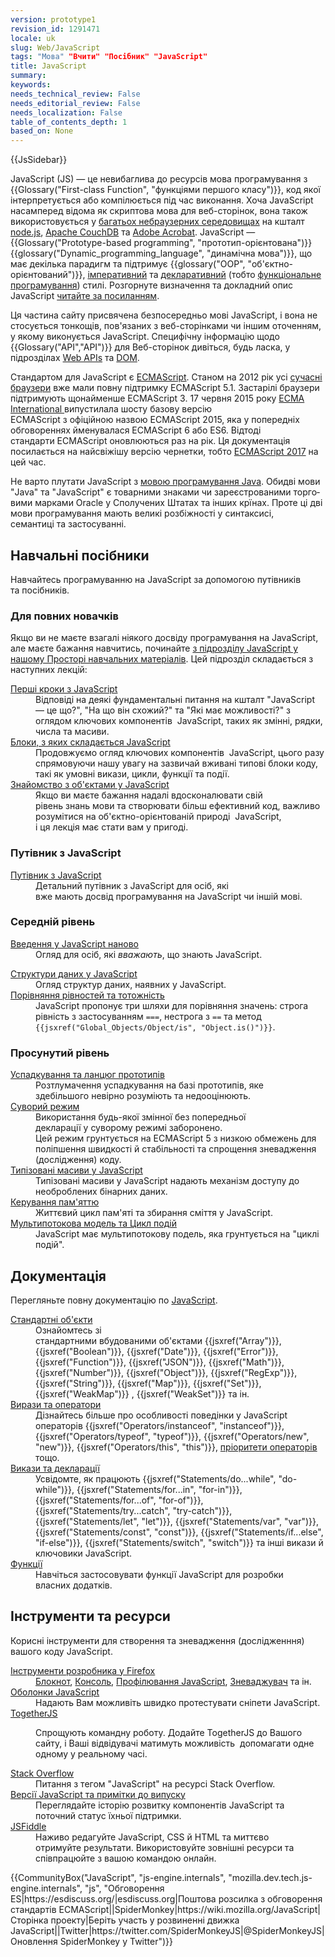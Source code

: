 ```yaml
---
version: prototype1
revision_id: 1291471
locale: uk
slug: Web/JavaScript
tags: "Мова" "Вчити" "Посібник" "JavaScript"
title: JavaScript
summary: 
keywords: 
needs_technical_review: False
needs_editorial_review: False
needs_localization: False
table_of_contents_depth: 1
based_on: None
---
```

<div>{{JsSidebar}}</div>

<p class="summary">JavaScript (JS) — це невибаглива до ресурсів мова програмування з {{Glossary("First-class Function", "функціями першого класу")}}, код якої інтерпретується або компілюється під час виконання. Хоча JavaScript насамперед відома як скриптова мова для веб-сторінок, вона також використовується у <a href="https://en.wikipedia.org/wiki/JavaScript#Uses_outside_Web_pages">багатьох небраузерних середовищах</a> на кшталт <a href="https://nodejs.org/">node.js</a>, <a href="https://couchdb.apache.org/">Apache CouchDB</a> та <a href="http://www.adobe.com/devnet/acrobat/javascript.html">Adobe Acrobat</a>. JavaScript — {{Glossary("Prototype-based programming", "прототип-орієнтована")}} {{glossary("Dynamic_programming_language", "динамічна мова")}}, що має декілька парадигм та підтримує {{glossary("OOP", "об'єктно-орієнтований")}}, <a href="https://uk.wikipedia.org/wiki/%D0%86%D0%BC%D0%BF%D0%B5%D1%80%D0%B0%D1%82%D0%B8%D0%B2%D0%BD%D0%B5_%D0%BF%D1%80%D0%BE%D0%B3%D1%80%D0%B0%D0%BC%D1%83%D0%B2%D0%B0%D0%BD%D0%BD%D1%8F">імперативний</a> та <a href="https://uk.wikipedia.org/wiki/%D0%94%D0%B5%D0%BA%D0%BB%D0%B0%D1%80%D0%B0%D1%82%D0%B8%D0%B2%D0%BD%D0%B5_%D0%BF%D1%80%D0%BE%D0%B3%D1%80%D0%B0%D0%BC%D1%83%D0%B2%D0%B0%D0%BD%D0%BD%D1%8F">декларативний</a> (тобто <a href="https://uk.wikipedia.org/wiki/%D0%A4%D1%83%D0%BD%D0%BA%D1%86%D1%96%D0%B9%D0%BD%D0%B5_%D0%BF%D1%80%D0%BE%D0%B3%D1%80%D0%B0%D0%BC%D1%83%D0%B2%D0%B0%D0%BD%D0%BD%D1%8F">функціональне програмування</a>) стилі. Розгорнуте визначення та докладний опис JavaScript <a href="/uk/docs/Learn/JavaScript">читайте за посиланням</a>.</p>

<p><span id="result_box" lang="uk">Ця частина сайту присвячена безпосередньо <span class="alt-edited">мові</span> <span>JavaScript</span><span>,</span> <span>і</span> <span>вона не</span> <span class="alt-edited">стосується</span> <span>тонкощів</span><span>,</span> <span>пов'язаних</span> <span>з</span> <span>веб</span><span>-</span><span>сторінками</span> <span>чи іншим</span>&nbsp;<span>оточенням</span><span>,</span> <span>у</span> <span>якому</span> <span class="alt-edited">виконується</span> <span>JavaScript</span></span>. Специфічну інформацію&nbsp;щодо {{Glossary("API","API")}} для&nbsp;<span class="short_text" id="result_box" lang="uk"><span>Веб</span><span>-</span><span>сторінок</span></span>&nbsp;дивіться, будь ласка, у підрозділах&nbsp;<a href="/uk/docs/Web/API">Web APIs</a> та <a href="/uk/docs/Glossary/DOM">DOM</a>.</p>

<p>Стандартом для JavaScript є <a href="/uk/docs/Web/JavaScript/Language_Resources">ECMAScript</a>. <span class="short_text" id="result_box" lang="uk"><span>Станом</span> <span>на 2012 рік</span></span>&nbsp;усі <a href="http://kangax.github.io/compat-table/es5/">сучасні браузери</a>&nbsp;вже мали повну підтримку&nbsp;ECMAScript 5.1. Застарілі браузери підтримують щонайменше ECMAScript 3. 17 <span class="short_text" lang="uk"><span>червня</span></span>&nbsp;2015 року&nbsp;<a href="http://www.ecma-international.org">ECMA International </a>випустилала шосту базову версію ECMAScript&nbsp;з&nbsp;офіційною&nbsp;назвою&nbsp;ECMAScript 2015, яка у попередніх обговореннях йменувалася ECMAScript 6 або ES6. Відтоді стандарти&nbsp;ECMAScript оновлюються раз на рік.&nbsp;Ця документація посилається на найсвіжішу версію чернетки, тобто&nbsp;<a href="http://tc39.github.io/ecma262/">ECMAScript 2017</a>&nbsp;на цей час.</p>

<p><span class="short_text" id="result_box" lang="uk"><span>Не варто&nbsp;</span><span>плутати</span></span> JavaScript з <a href="https://en.wikipedia.org/wiki/Java_(programming_language)">мовою програмування Java</a>. Обидві мови "Java" та "JavaScript" є товарними знаками чи&nbsp;<span class="short_text" id="result_box" lang="uk"><span>зареєстрованими</span> <span>торговими</span> <span>марками</span></span> Oracle у&nbsp;<span class="short_text" id="result_box" lang="uk"><span>Сполучених Штатах</span></span> та інших крїнах. <span id="result_box" lang="uk"><span>Проте</span> <span>ці</span> <span>дві мови</span> <span>програмування</span> <span>мають</span>&nbsp;великі розбіжності у&nbsp;<span>синтаксисі</span><span>,</span> <span>семантиці&nbsp;</span><span>та&nbsp;</span><span>застосуванні</span><span>.</span></span></p>

<div class="column-container">
<div class="column-half">
<h2 id="Навчальні_посібники">Навчальні посібники</h2>

<p>Навчайтесь&nbsp;програмуванню&nbsp;на&nbsp;JavaScript&nbsp;за допомогою путівників та&nbsp;посібників.</p>

<h3 id="Для_повних_новачків">Для повних новачків</h3>

<p>Якщо ви не маєте взагалі ніякого досвіду програмування&nbsp;на JavaScript, але маєте бажання навчитись, починайте&nbsp;<a href="https://developer.mozilla.org/uk-UA/docs/Learn/JavaScript">з підрозділу JavaScript у нашому&nbsp;Просторі&nbsp;навчальних матеріалів</a>. Цей підрозділ складається з наступних лекцій:</p>

<dl>
 <dt><a href="https://developer.mozilla.org/uk/docs/Web/JavaScript/Guide">Перші кроки&nbsp;з JavaScript</a></dt>
 <dd>Відповіді на деякі фундаментальні питання на кшталт "JavaScript —&nbsp;це що?", "На що він схожий?" та "Які має можливості?"&nbsp;з оглядом ключових компонентів &nbsp;JavaScript, таких як змінні, рядки, числа та масиви.</dd>
 <dt><a href="https://developer.mozilla.org/uk/docs/Learn/JavaScript/Building_blocks">Блоки, з яких складається JavaScript</a></dt>
 <dd>Продовжуємо огляд ключових компонентів &nbsp;JavaScript, цього разу спрямовуючи&nbsp;нашу увагу на зазвичай вживані&nbsp;типові блоки коду, такі як умовні&nbsp;викази, цикли, функції&nbsp;та події.</dd>
 <dt><a href="https://developer.mozilla.org/uk/docs/Web/JavaScript/Introduction_to_Object-Oriented_JavaScript">Знайомство з об'єктами у JavaScript</a></dt>
 <dd>Якщо ви маєте бажання надалі вдосконалювати свій рівень&nbsp;знань&nbsp;мови&nbsp;та створювати більш ефективний код, важливо розумітися на об'єктно-орієнтованій природі&nbsp;&nbsp;JavaScript, і&nbsp;ця&nbsp;лекція має стати&nbsp;вам у пригоді.</dd>
</dl>

<h3 id="Путівник_з_JavaScript">Путівник з JavaScript</h3>

<dl>
 <dt><a href="https://developer.mozilla.org/uk/docs/Web/JavaScript/Guide">Путівник з JavaScript</a></dt>
 <dd>Детальний&nbsp;путівник з JavaScript для осіб, які<br />
 вже мають досвід&nbsp;програмування на JavaScript чи іншій мові.</dd>
</dl>

<h3 id="Середній_рівень">Середній рівень</h3>

<dl>
 <dt><a href="https://developer.mozilla.org/uk/docs/Web/JavaScript/A_re-introduction_to_JavaScript">Введення у&nbsp;JavaScript наново</a></dt>
 <dd>Огляд для осіб, які&nbsp;<em>вважають</em>, що знають&nbsp;JavaScript.</dd>
</dl>

<dl>
 <dt><a href="https://developer.mozilla.org/uk/docs/Web/JavaScript/Data_structures">Структури даних у JavaScript</a></dt>
 <dd>Огляд структур даних, наявних у&nbsp;JavaScript.</dd>
 <dt><a href="/uk/docs/Web/JavaScript/Equality_comparisons_and_sameness">Порівняння рівностей та тотожність</a></dt>
 <dd>JavaScript пропонує три шляхи для порівняння значень: строга рівність з застосуванням <code>===</code>, нестрога з <code>==</code> та метод <code>{{jsxref("Global_Objects/Object/is", "Object.is()")}}</code>.</dd>
</dl>

<h3 id="Просунутий_рівень">Просунутий рівень</h3>

<dl>
 <dt><a href="/uk/docs/Web/JavaScript/Inheritance_and_the_prototype_chain">Успадкування та ланцюг&nbsp;прототипів</a></dt>
 <dd>Розтлумачення успадкування на базі прототипів, яке здебільшого&nbsp;невірно розуміють та недооцінюють.</dd>
 <dt><a href="/uk/docs/Web/JavaScript/Reference/Strict_mode">Суворий режим</a></dt>
 <dd>Використання будь-якої&nbsp;змінної без попередньої декларації&nbsp;у&nbsp;суворому режимі заборонено. Цей&nbsp;режим&nbsp;грунтується на&nbsp;ECMAScript&nbsp;5 з низкою обмежень для поліпшення&nbsp;швидкості&nbsp;й&nbsp;стабільності та спрощення зневадження (дослідження) коду.</dd>
 <dt><a href="https://developer.mozilla.org/uk/docs/Web/JavaScript/Typed_arrays">Типізовані&nbsp;масиви у JavaScript</a></dt>
 <dd>Типізовані масиви у JavaScript надають механізм доступу до необроблених бінарних даних.</dd>
 <dt><a href="https://developer.mozilla.org/uk/docs/Web/JavaScript/Memory_Management">Керування пам'яттю</a></dt>
 <dd>Життєвий цикл пам'яті та збирання сміття у JavaScript.</dd>
 <dt><a href="/uk/docs/Web/JavaScript/EventLoop">Мультипотокова модель та Цикл подій</a></dt>
 <dd>JavaScript має мультипотокову подель, яка грунтується на "циклі подій".</dd>
</dl>
</div>

<div class="column-half">
<h2 id="Документація">Документація</h2>

<p>Перегляньте повну документацію по&nbsp;<a href="/uk/docs/Web/JavaScript/Reference">JavaScript</a>.</p>

<dl>
 <dt><a href="/uk/docs/Web/JavaScript/Reference/Global_Objects">Стандартні об'єкти</a></dt>
 <dd>Ознайомтесь&nbsp;зі стандартними&nbsp;вбудованими&nbsp;об'єктами&nbsp;{{jsxref("Array")}}, {{jsxref("Boolean")}}, {{jsxref("Date")}}, {{jsxref("Error")}}, {{jsxref("Function")}}, {{jsxref("JSON")}}, {{jsxref("Math")}}, {{jsxref("Number")}}, {{jsxref("Object")}}, {{jsxref("RegExp")}}, {{jsxref("String")}}, {{jsxref("Map")}}, {{jsxref("Set")}}, {{jsxref("WeakMap")}} , {{jsxref("WeakSet")}} та ін.</dd>
 <dt><a href="/uk/docs/Web/JavaScript/Reference/Operators">Вирази та оператори</a></dt>
 <dd>Дізнайтесь&nbsp;більше про особливості поведінки&nbsp;у JavaScript операторів {{jsxref("Operators/instanceof", "instanceof")}}, {{jsxref("Operators/typeof", "typeof")}}, {{jsxref("Operators/new", "new")}}, {{jsxref("Operators/this", "this")}}, <a href="/uk/docs/Web/JavaScript/Reference/Operators/Operator_Precedence">пріоритети операторів</a> тощо.</dd>
 <dt><a href="/uk/docs/Web/JavaScript/Reference/Statements">Викази та декларації</a></dt>
 <dd>Усвідомте, як працюють {{jsxref("Statements/do...while", "do-while")}}, {{jsxref("Statements/for...in", "for-in")}}, {{jsxref("Statements/for...of", "for-of")}}, {{jsxref("Statements/try...catch", "try-catch")}}, {{jsxref("Statements/let", "let")}}, {{jsxref("Statements/var", "var")}}, {{jsxref("Statements/const", "const")}}, {{jsxref("Statements/if...else", "if-else")}}, {{jsxref("Statements/switch", "switch")}} та інші викази й ключовики&nbsp;JavaScript.</dd>
 <dt><a href="/uk/docs/Web/JavaScript/Reference/Functions">Функції</a></dt>
 <dd>Навчіться застосовувати функції&nbsp;JavaScript для <span class="short_text" id="result_box" lang="uk"><span>розробки</span> власних&nbsp;<span>додатків</span></span>.</dd>
</dl>

<h2 id="Інструменти_та_ресурси">Інструменти та ресурси</h2>

<p>Корисні інструменти для створення та зневадження (дослідженння) вашого коду JavaScript.</p>

<dl>
 <dt><a href="/uk/docs/Tools">Інструменти розробника у&nbsp;Firefox</a></dt>
 <dd><a href="/uk/docs/Tools/Scratchpad">Блокнот</a>, <a href="/uk/docs/Tools/Web_Console">Консоль</a>,&nbsp;<a href="/uk/docs/Tools/Profiler">Профілювання&nbsp;JavaScript</a>, <a href="/uk/docs/Tools/Debugger">Зневаджувач</a>&nbsp;та ін.</dd>
 <dt><a href="/uk/docs/Web/JavaScript/Shells">Оболонки&nbsp;JavaScript</a></dt>
 <dd>Надають Вам можливіть&nbsp;швидко протестувати сніпети JavaScript.</dd>
 <dt><a href="https://togetherjs.com/">TogetherJS</a></dt>
 <dd>
 <p>Спрощують командну роботу. Додайте TogetherJS до Вашого сайту, і Ваші відвідувачі матимуть можливість&nbsp;&nbsp;допомагати одне одному у реальному часі.</p>
 </dd>
 <dt><a href="http://stackoverflow.com/questions/tagged/javascript">Stack Overflow</a></dt>
 <dd>Питання з&nbsp;тегом&nbsp;"JavaScript" на ресурсі Stack Overflow.</dd>
 <dt><a href="/uk/docs/Web/JavaScript/New_in_JavaScript">Версії JavaScript та примітки до випуску</a></dt>
 <dd>Переглядайте історію розвитку компонентів JavaScript&nbsp;та поточний статус їхньої підтримки.</dd>
 <dt><a href="https://jsfiddle.net/">JSFiddle</a></dt>
 <dd>Наживо редагуйте JavaScript, CSS й&nbsp;HTML та миттєво отримуйте&nbsp;результати. Використовуйте зовнішні ресурси та співпрацюйте з вашою&nbsp;командою онлайн.</dd>
</dl>
</div>
</div>

<p>{{CommunityBox("JavaScript", "js-engine.internals", "mozilla.dev.tech.js-engine.internals", "js", "Обговорення ES|https://esdiscuss.org/|esdiscuss.org|Поштова розсилка з обговорення стандартів ECMAScript||SpiderMonkey|https://wiki.mozilla.org/JavaScript|Сторінка проекту|Беріть участь у розвиненні движка JavaScript||Twitter|https://twitter.com/SpiderMonkeyJS|@SpiderMonkeyJS|Оновлення SpiderMonkey у Twitter")}}</p>

